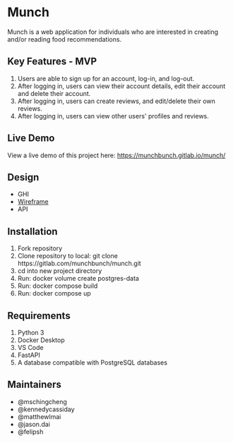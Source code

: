 # Munch

Munch is a web application for individuals who are interested in creating and/or reading food recommendations.

## Key Features - MVP

1. Users are able to sign up for an account, log-in, and log-out.
2. After logging in, users can view their account details, edit their account and delete their account.
3. After logging in, users can create reviews, and edit/delete their own reviews.
4. After logging in, users can view other users' profiles and reviews.

## Live Demo

View a live demo of this project here: https://munchbunch.gitlab.io/munch/

## Design

- GHI
- [Wireframe](https://excalidraw.com/#room=07938bbad0a1321891a1,IcHB5aelPznBrjBTOLua5w)
- API

## Installation

1. Fork repository
2. Clone repository to local: git clone https://<span></span>gitlab.com/munchbunch/munch.git
3. cd into new project directory
4. Run: docker volume create postgres-data
5. Run: docker compose build
6. Run: docker compose up

## Requirements

1. Python 3
2. Docker Desktop
3. VS Code
4. FastAPI
5. A database compatible with PostgreSQL databases

## Maintainers

- @mschingcheng
- @kennedycassiday
- @matthewlmai
- @jason.dai
- @felipsh

